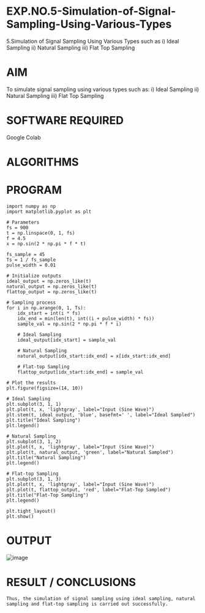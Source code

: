 # EXP.NO.5-Simulation-of-Signal-Sampling-Using-Various-Types
5.Simulation of Signal Sampling Using Various Types such as
    i) Ideal Sampling
    ii) Natural Sampling
    iii) Flat Top Sampling

# AIM
To simulate signal sampling using various types such as:
i) Ideal Sampling
ii) Natural Sampling
iii) Flat Top Sampling

# SOFTWARE REQUIRED
Google Colab

# ALGORITHMS

# PROGRAM
    import numpy as np
    import matplotlib.pyplot as plt

    # Parameters
    fs = 900          
    t = np.linspace(0, 1, fs) 
    f = 4.5               
    x = np.sin(2 * np.pi * f * t)  

    fs_sample = 45      
    Ts = 1 / fs_sample  
    pulse_width = 0.01  

    # Initialize outputs
    ideal_output = np.zeros_like(t)
    natural_output = np.zeros_like(t)
    flattop_output = np.zeros_like(t)

    # Sampling process
    for i in np.arange(0, 1, Ts):
        idx_start = int(i * fs)
        idx_end = min(len(t), int((i + pulse_width) * fs))
        sample_val = np.sin(2 * np.pi * f * i)
    
        # Ideal Sampling
        ideal_output[idx_start] = sample_val

        # Natural Sampling
        natural_output[idx_start:idx_end] = x[idx_start:idx_end]

        # Flat-top Sampling
        flattop_output[idx_start:idx_end] = sample_val

    # Plot the results
    plt.figure(figsize=(14, 10))

    # Ideal Sampling
    plt.subplot(3, 1, 1)
    plt.plot(t, x, 'lightgray', label="Input (Sine Wave)")
    plt.stem(t, ideal_output, 'blue', basefmt=' ', label="Ideal Sampled")
    plt.title("Ideal Sampling")
    plt.legend()

    # Natural Sampling
    plt.subplot(3, 1, 2)
    plt.plot(t, x, 'lightgray', label="Input (Sine Wave)")
    plt.plot(t, natural_output, 'green', label="Natural Sampled")
    plt.title("Natural Sampling")
    plt.legend()

    # Flat-top Sampling
    plt.subplot(3, 1, 3)
    plt.plot(t, x, 'lightgray', label="Input (Sine Wave)")
    plt.plot(t, flattop_output, 'red', label="Flat-Top Sampled")
    plt.title("Flat-Top Sampling")
    plt.legend()

    plt.tight_layout()
    plt.show()

# OUTPUT
![image](https://github.com/user-attachments/assets/9d596b33-ab31-44f0-9838-f0c8b578f65c)


 
# RESULT / CONCLUSIONS
    Thus, the simulation of signal sampling using ideal sampling, natural sampling and flat-top sampling is carried out successfully.
